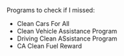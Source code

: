 Programs to check if I missed:
* Clean Cars For All
* Clean Vehicle Assistance Program
* Driving Clean ASsistance Program
* CA Clean Fuel Reward